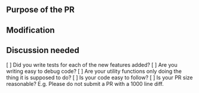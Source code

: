 <!--- Title the PR in a form of "[Feature-Modified] <pr-message>.
E.g. [ONNX] Modified onnx-related tests
" --->

## Purpose of the PR

<!--- Describe WHY this PR is needed -->

## Modification

<!--- Describe WHAT changes are made -->

## Discussion needed

<!--- List items where further discussion is needed --->

\[ \] Did you write tests for each of the new features added?
\[ \] Are you writing easy to debug code?
\[ \] Are your utility functions only doing the thing it is supposed to do?
\[ \] Is your code easy to follow?
\[ \] Is your PR size reasonable? E.g. Please do not submit a PR with a 1000 line diff.
